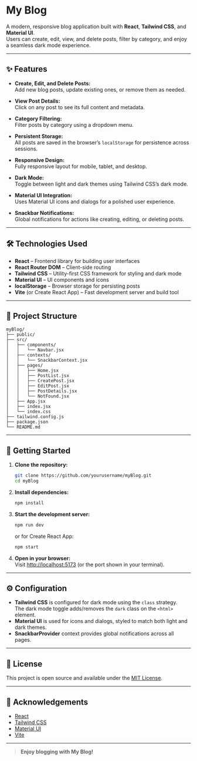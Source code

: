 # My Blog

A modern, responsive blog application built with **React**, **Tailwind CSS**, and **Material UI**.  
Users can create, edit, view, and delete posts, filter by category, and enjoy a seamless dark mode experience.

---

## ✨ Features

- **Create, Edit, and Delete Posts:**  
  Add new blog posts, update existing ones, or remove them as needed.

- **View Post Details:**  
  Click on any post to see its full content and metadata.

- **Category Filtering:**  
  Filter posts by category using a dropdown menu.

- **Persistent Storage:**  
  All posts are saved in the browser’s `localStorage` for persistence across sessions.

- **Responsive Design:**  
  Fully responsive layout for mobile, tablet, and desktop.

- **Dark Mode:**  
  Toggle between light and dark themes using Tailwind CSS’s dark mode.

- **Material UI Integration:**  
  Uses Material UI icons and dialogs for a polished user experience.

- **Snackbar Notifications:**  
  Global notifications for actions like creating, editing, or deleting posts.

---

## 🛠️ Technologies Used

- **React** – Frontend library for building user interfaces
- **React Router DOM** – Client-side routing
- **Tailwind CSS** – Utility-first CSS framework for styling and dark mode
- **Material UI** – UI components and icons
- **localStorage** – Browser storage for persisting posts
- **Vite** (or Create React App) – Fast development server and build tool

---

## 📂 Project Structure

```
myBlog/
├── public/
├── src/
│   ├── components/
│   │   └── Navbar.jsx
│   ├── contexts/
│   │   └── SnackbarContext.jsx
│   ├── pages/
│   │   ├── Home.jsx
│   │   ├── PostList.jsx
│   │   ├── CreatePost.jsx
│   │   ├── EditPost.jsx
│   │   ├── PostDetails.jsx
│   │   └── NotFound.jsx
│   ├── App.jsx
│   ├── index.jsx
│   └── index.css
├── tailwind.config.js
├── package.json
└── README.md
```

---

## 🚀 Getting Started

1. **Clone the repository:**

   ```sh
   git clone https://github.com/yourusername/myBlog.git
   cd myBlog
   ```

2. **Install dependencies:**

   ```sh
   npm install
   ```

3. **Start the development server:**

   ```sh
   npm run dev
   ```

   or for Create React App:

   ```sh
   npm start
   ```

4. **Open in your browser:**  
   Visit [http://localhost:5173](http://localhost:5173) (or the port shown in your terminal).

---

## ⚙️ Configuration

- **Tailwind CSS** is configured for dark mode using the `class` strategy.  
  The dark mode toggle adds/removes the `dark` class on the `<html>` element.
- **Material UI** is used for icons and dialogs, styled to match both light and dark themes.
- **SnackbarProvider** context provides global notifications across all pages.

---

## 📄 License

This project is open source and available under the [MIT License](LICENSE).

---

## 🙏 Acknowledgements

- [React](https://react.dev/)
- [Tailwind CSS](https://tailwindcss.com/)
- [Material UI](https://mui.com/)
- [Vite](https://vitejs.dev/)

---

> **Enjoy blogging with My Blog!**
